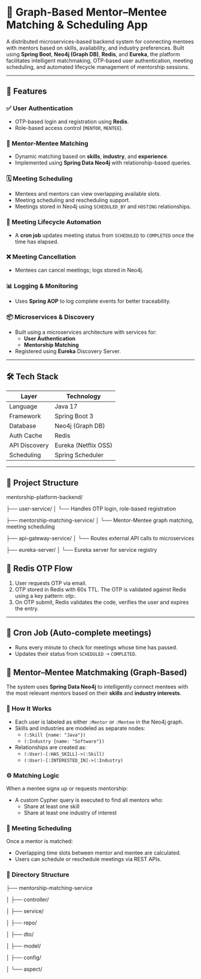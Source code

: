 # 🧠 Graph-Based Mentor–Mentee Matching & Scheduling App

A distributed microservices-based backend system for connecting mentees with mentors based on skills, availability, and industry preferences. Built using **Spring Boot**, **Neo4j (Graph DB)**, **Redis**, and **Eureka**, the platform facilitates intelligent matchmaking, OTP-based user authentication, meeting scheduling, and automated lifecycle management of mentorship sessions.

---

## 🚀 Features

### ✅ User Authentication
- OTP-based login and registration using **Redis**.
- Role-based access control (`MENTOR`, `MENTEE`).

### 🤝 Mentor-Mentee Matching
- Dynamic matching based on **skills**, **industry**, and **experience**.
- Implemented using **Spring Data Neo4j** with relationship-based queries.

### 🗓️ Meeting Scheduling
- Mentees and mentors can view overlapping available slots.
- Meeting scheduling and rescheduling support.
- Meetings stored in Neo4j using `SCHEDULED_BY` and `HOSTING` relationships.

### 🔁 Meeting Lifecycle Automation
- A **cron job** updates meeting status from `SCHEDULED` to `COMPLETED` once the time has elapsed.

### ❌ Meeting Cancellation
- Mentees can cancel meetings; logs stored in Neo4j.

### 📊 Logging & Monitoring
- Uses **Spring AOP** to log complete events for better traceability.

### 📦 Microservices & Discovery
- Built using a microservices architecture with services for:
  - **User Authentication**
  - **Mentorship Matching**
- Registered using **Eureka** Discovery Server.

---

## 🛠 Tech Stack

| Layer              | Technology                                     |
|--------------------|------------------------------------------------|
| Language           | Java 17                                        |
| Framework          | Spring Boot 3                                  |	
| Database           | Neo4j (Graph DB)                               |
| Auth Cache         | Redis                                          |
| API Discovery      | Eureka (Netflix OSS)                           |
| Scheduling         | Spring Scheduler                               |


---

## 📁 Project Structure

mentorship-platform-backend/

├── user-service/
│ └── Handles OTP login, role-based registration

├── mentorship-matching-service/
│ └── Mentor-Mentee graph matching, meeting scheduling

├── api-gateway-service/
│ └── Routes external API calls to microservices

├── eureka-server/
│ └── Eureka server for service registry

## 🔐 Redis OTP Flow

1. User requests OTP via email.
2. OTP stored in Redis with 60s TTL. The OTP is validated against Redis using a key pattern: otp:<email>.
3. On OTP submit, Redis validates the code, verifies the user and expires the entry.

---

## 🔄 Cron Job (Auto-complete meetings)

- Runs every minute to check for meetings whose time has passed.
- Updates their status from `SCHEDULED` ➝ `COMPLETED`.


## 🧠 Mentor–Mentee Matchmaking (Graph-Based)

The system uses **Spring Data Neo4j** to intelligently connect mentees with the most relevant mentors based on their **skills** and **industry interests**.

### 🧩 How It Works

- Each user is labeled as either `:Mentor` or `:Mentee` in the Neo4j graph.
- Skills and industries are modeled as separate nodes:
  - `(:Skill {name: "Java"})`
  - `(:Industry {name: "Software"})`
- Relationships are created as:
  - `(:User)-[:HAS_SKILL]->(:Skill)`
  - `(:User)-[:INTERESTED_IN]->(:Industry)`

### ⚙️ Matching Logic

When a mentee signs up or requests mentorship:

- A custom Cypher query is executed to find all mentors who:
  - Share at least one skill
  - Share at least one industry of interest

### 📅 Meeting Scheduling

Once a mentor is matched:
- Overlapping time slots between mentor and mentee are calculated.
- Users can schedule or reschedule meetings via REST APIs.

### 📂 Directory Structure 

├── mentorship-matching-service

│   ├── controller/

│   ├── service/

│   ├── repo/

│   ├── dto/

│   ├── model/

│   ├── config/

│   └── aspect/





